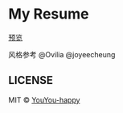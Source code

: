 # My Resume  

[预览](https://youyou-happy.github.io/my-resume/)

风格参考 @Ovilia @joyeecheung 

## LICENSE

MIT © [YouYou-happy](https://github.com/YouYou-happy)
